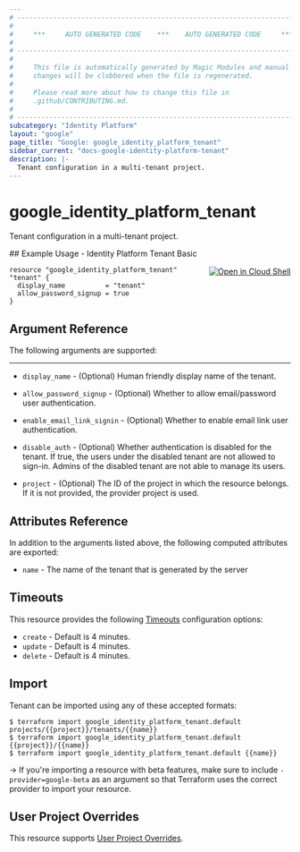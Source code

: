 ```yaml
---
# ----------------------------------------------------------------------------
#
#     ***     AUTO GENERATED CODE    ***    AUTO GENERATED CODE     ***
#
# ----------------------------------------------------------------------------
#
#     This file is automatically generated by Magic Modules and manual
#     changes will be clobbered when the file is regenerated.
#
#     Please read more about how to change this file in
#     .github/CONTRIBUTING.md.
#
# ----------------------------------------------------------------------------
subcategory: "Identity Platform"
layout: "google"
page_title: "Google: google_identity_platform_tenant"
sidebar_current: "docs-google-identity-platform-tenant"
description: |-
  Tenant configuration in a multi-tenant project.
---
```


# google\_identity\_platform\_tenant

Tenant configuration in a multi-tenant project.



<div class = "oics-button" style="float: right; margin: 0 0 -15px">
  <a href="https://console.cloud.google.com/cloudshell/open?cloudshell_git_repo=https%3A%2F%2Fgithub.com%2Fterraform-google-modules%2Fdocs-examples.git&cloudshell_working_dir=identity_platform_tenant_basic&cloudshell_image=gcr.io%2Fgraphite-cloud-shell-images%2Fterraform%3Alatest&open_in_editor=main.tf&cloudshell_print=.%2Fmotd&cloudshell_tutorial=.%2Ftutorial.md" target="_blank">
    <img alt="Open in Cloud Shell" src="//gstatic.com/cloudssh/images/open-btn.svg" style="max-height: 44px; margin: 32px auto; max-width: 100%;">
  </a>
</div>
## Example Usage - Identity Platform Tenant Basic


```hcl
resource "google_identity_platform_tenant" "tenant" {
  display_name          = "tenant"
  allow_password_signup = true
}
```

## Argument Reference

The following arguments are supported:



- - -


* `display_name` -
  (Optional)
  Human friendly display name of the tenant.

* `allow_password_signup` -
  (Optional)
  Whether to allow email/password user authentication.

* `enable_email_link_signin` -
  (Optional)
  Whether to enable email link user authentication.

* `disable_auth` -
  (Optional)
  Whether authentication is disabled for the tenant. If true, the users under
  the disabled tenant are not allowed to sign-in. Admins of the disabled tenant
  are not able to manage its users.

* `project` - (Optional) The ID of the project in which the resource belongs.
    If it is not provided, the provider project is used.


## Attributes Reference

In addition to the arguments listed above, the following computed attributes are exported:


* `name` -
  The name of the tenant that is generated by the server


## Timeouts

This resource provides the following
[Timeouts](/docs/configuration/resources.html#timeouts) configuration options:

- `create` - Default is 4 minutes.
- `update` - Default is 4 minutes.
- `delete` - Default is 4 minutes.

## Import

Tenant can be imported using any of these accepted formats:

```
$ terraform import google_identity_platform_tenant.default projects/{{project}}/tenants/{{name}}
$ terraform import google_identity_platform_tenant.default {{project}}/{{name}}
$ terraform import google_identity_platform_tenant.default {{name}}
```

-> If you're importing a resource with beta features, make sure to include `-provider=google-beta`
as an argument so that Terraform uses the correct provider to import your resource.

## User Project Overrides

This resource supports [User Project Overrides](https://www.terraform.io/docs/providers/google/guides/provider_reference.html#user_project_override).
